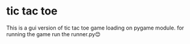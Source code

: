 # tic tac toe
 This is a gui version of tic tac toe game loading on pygame module.
 for running the game run the runner.py😊
